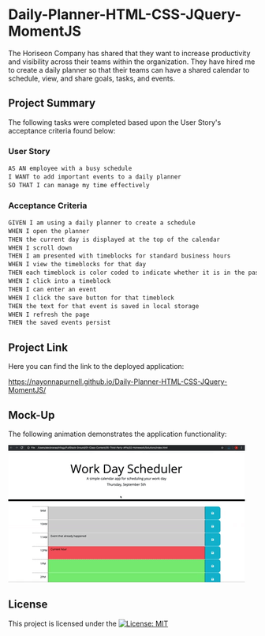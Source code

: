 # Daily-Planner-HTML-CSS-JQuery-MomentJS

The Horiseon Company has shared that they want to increase productivity and visibility across their teams within the organization.  They have hired me to create a daily planner so that their teams can have a shared calendar to schedule, view, and share goals, tasks, and events.

## Project Summary

The following tasks were completed based upon the User Story's acceptance criteria found below:


### User Story

```md
AS AN employee with a busy schedule
I WANT to add important events to a daily planner
SO THAT I can manage my time effectively
```

### Acceptance Criteria

```md
GIVEN I am using a daily planner to create a schedule
WHEN I open the planner
THEN the current day is displayed at the top of the calendar
WHEN I scroll down
THEN I am presented with timeblocks for standard business hours
WHEN I view the timeblocks for that day
THEN each timeblock is color coded to indicate whether it is in the past, present, or future
WHEN I click into a timeblock
THEN I can enter an event
WHEN I click the save button for that timeblock
THEN the text for that event is saved in local storage
WHEN I refresh the page
THEN the saved events persist
```

## Project Link
Here you can find the link to the deployed application:

https://nayonnapurnell.github.io/Daily-Planner-HTML-CSS-JQuery-MomentJS/


## Mock-Up
The following animation demonstrates the application functionality:

![A user clicks on slots on the color-coded calendar and edits the events.](./assets/05-third-party-apis-homework-demo.gif)




## License

This project is licensed under the [![License: MIT](https://img.shields.io/badge/License-MIT-yellow.svg)](https://opensource.org/licenses/MIT)


